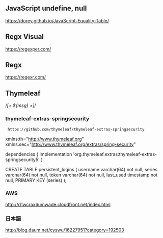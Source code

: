 ## JavaScript undefine, null
https://dorey.github.io/JavaScript-Equality-Table/

## Regx Visual
https://regexper.com/

## Regx
https://regexr.com/

## Thymeleaf
/*[+ ${msg} +]*/

### thymeleaf-extras-springsecurity
     https://github.com/thymeleaf/thymeleaf-extras-springsecurity

xmlns:th="http://www.thymeleaf.org" xmlns:sec="http://www.thymeleaf.org/extras/spring-security"

dependencies {
  implementation 'org.thymeleaf.extras:thymeleaf-extras-springsecurity5'
}

CREATE TABLE persistent_logins (
    username varchar(64) not null,
    series varchar(64) not null,
    token varchar(64) not null,
    last_used timestamp not null,
    PRIMARY KEY (series)
);

### AWS
http://d1wcrax6umwade.cloudfront.net/index.html

### 日本語
http://blog.daum.net/cyswu/16227951?category=192503

